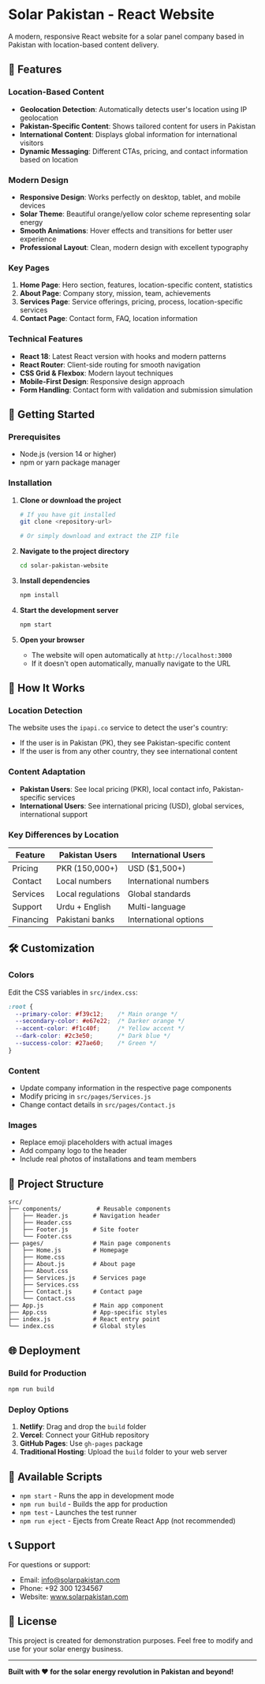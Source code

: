 # Solar Pakistan - React Website

A modern, responsive React website for a solar panel company based in Pakistan with location-based content delivery.

## 🌟 Features

### Location-Based Content
- **Geolocation Detection**: Automatically detects user's location using IP geolocation
- **Pakistan-Specific Content**: Shows tailored content for users in Pakistan
- **International Content**: Displays global information for international visitors
- **Dynamic Messaging**: Different CTAs, pricing, and contact information based on location

### Modern Design
- **Responsive Design**: Works perfectly on desktop, tablet, and mobile devices
- **Solar Theme**: Beautiful orange/yellow color scheme representing solar energy
- **Smooth Animations**: Hover effects and transitions for better user experience
- **Professional Layout**: Clean, modern design with excellent typography

### Key Pages
1. **Home Page**: Hero section, features, location-specific content, statistics
2. **About Page**: Company story, mission, team, achievements
3. **Services Page**: Service offerings, pricing, process, location-specific services
4. **Contact Page**: Contact form, FAQ, location information

### Technical Features
- **React 18**: Latest React version with hooks and modern patterns
- **React Router**: Client-side routing for smooth navigation
- **CSS Grid & Flexbox**: Modern layout techniques
- **Mobile-First Design**: Responsive design approach
- **Form Handling**: Contact form with validation and submission simulation

## 🚀 Getting Started

### Prerequisites
- Node.js (version 14 or higher)
- npm or yarn package manager

### Installation

1. **Clone or download the project**
   ```bash
   # If you have git installed
   git clone <repository-url>
   
   # Or simply download and extract the ZIP file
   ```

2. **Navigate to the project directory**
   ```bash
   cd solar-pakistan-website
   ```

3. **Install dependencies**
   ```bash
   npm install
   ```

4. **Start the development server**
   ```bash
   npm start
   ```

5. **Open your browser**
   - The website will open automatically at `http://localhost:3000`
   - If it doesn't open automatically, manually navigate to the URL

## 📱 How It Works

### Location Detection
The website uses the `ipapi.co` service to detect the user's country:
- If the user is in Pakistan (PK), they see Pakistan-specific content
- If the user is from any other country, they see international content

### Content Adaptation
- **Pakistan Users**: See local pricing (PKR), local contact info, Pakistan-specific services
- **International Users**: See international pricing (USD), global services, international support

### Key Differences by Location

| Feature | Pakistan Users | International Users |
|---------|----------------|-------------------|
| Pricing | PKR (150,000+) | USD ($1,500+) |
| Contact | Local numbers | International numbers |
| Services | Local regulations | Global standards |
| Support | Urdu + English | Multi-language |
| Financing | Pakistani banks | International options |

## 🛠️ Customization

### Colors
Edit the CSS variables in `src/index.css`:
```css
:root {
  --primary-color: #f39c12;    /* Main orange */
  --secondary-color: #e67e22;  /* Darker orange */
  --accent-color: #f1c40f;     /* Yellow accent */
  --dark-color: #2c3e50;       /* Dark blue */
  --success-color: #27ae60;    /* Green */
}
```

### Content
- Update company information in the respective page components
- Modify pricing in `src/pages/Services.js`
- Change contact details in `src/pages/Contact.js`

### Images
- Replace emoji placeholders with actual images
- Add company logo to the header
- Include real photos of installations and team members

## 📁 Project Structure

```
src/
├── components/          # Reusable components
│   ├── Header.js       # Navigation header
│   ├── Header.css
│   ├── Footer.js       # Site footer
│   └── Footer.css
├── pages/              # Main page components
│   ├── Home.js         # Homepage
│   ├── Home.css
│   ├── About.js        # About page
│   ├── About.css
│   ├── Services.js     # Services page
│   ├── Services.css
│   ├── Contact.js      # Contact page
│   └── Contact.css
├── App.js              # Main app component
├── App.css             # App-specific styles
├── index.js            # React entry point
└── index.css           # Global styles
```

## 🌐 Deployment

### Build for Production
```bash
npm run build
```

### Deploy Options
1. **Netlify**: Drag and drop the `build` folder
2. **Vercel**: Connect your GitHub repository
3. **GitHub Pages**: Use `gh-pages` package
4. **Traditional Hosting**: Upload the `build` folder to your web server

## 🔧 Available Scripts

- `npm start` - Runs the app in development mode
- `npm run build` - Builds the app for production
- `npm test` - Launches the test runner
- `npm run eject` - Ejects from Create React App (not recommended)

## 📞 Support

For questions or support:
- Email: info@solarpakistan.com
- Phone: +92 300 1234567
- Website: www.solarpakistan.com

## 📄 License

This project is created for demonstration purposes. Feel free to modify and use for your solar energy business.

---

**Built with ❤️ for the solar energy revolution in Pakistan and beyond!** 